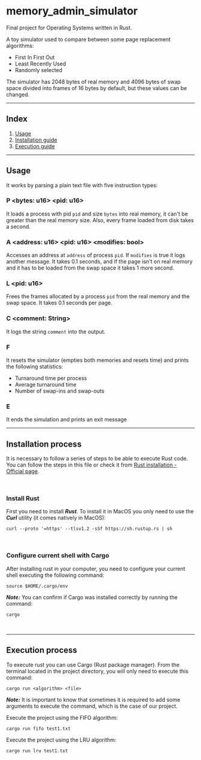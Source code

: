 # memory_admin_simulator

Final project for Operating Systems written in Rust.

A toy simulator used to compare between some page replacement algorithms:

- First In First Out
- Least Recently Used
- Randomly selected

The simulator has 2048 bytes of real memory and 4096 bytes of swap space divided into frames of 16 bytes by default, but these values can be changed.

***

## Index 
1. [Usage](#Usage)
2. [Installation guide](#Installation-process)
3. [Execution guide](#Execution-process)

***

## Usage

It works by parsing a plain text file with five instruction types:

### P \<bytes: u16> \<pid: u16>

It loads a process with pid `pid` and size `bytes` into real memory, it can't be greater than the real memory size. Also, every frame loaded from disk takes a second.

### A \<address: u16> \<pid: u16> \<modifies: bool>

Accesses an address at `address` of process `pid`. If `modifies` is true it logs another message. It takes 0.1 seconds, and if the page isn't on real memory and it has to be loaded from the swap space it takes 1 more second.

### L \<pid: u16>

Frees the frames allocated by a process `pid` from the real memory and the swap space. It takes 0.1 seconds per page.

### C \<comment: String>

It logs the string `comment` into the output.

### F

It resets the simulator (empties both memories and resets time) and prints the following statistics:

- Turnaround time per process
- Average turnaround time
- Number of swap-ins and swap-outs

### E

It ends the simulation and prints an exit message

***

## Installation process

It is necessary to follow a series of steps to be able to execute Rust code. You can follow the steps in this file or check it from [Rust installation - Official page](https://www.rust-lang.org/tools/install).

<br/>

### Install Rust
First you need to install ***Rust***. To install it in MacOS you only need to use the ***Curl*** utility (it comes natively in MacOS):

```
curl --proto '=https' --tlsv1.2 -sSf https://sh.rustup.rs | sh
```

<br/>

### Configure current shell with Cargo
After installing rust in your computer, you need to configure your current shell executing the following command:

```
source $HOME/.cargo/env
```
***Note:*** You can confirm if Cargo was installed correctly by running the command:
```
cargo
```

<br/>

***

## Execution process
To execute rust you can use Cargo (Rust package manager). From the terminal located in the project directory, you will only need to execute this command:

```
cargo run <algorithm> <file>
```
***Note:*** It is important to know that sometimes it is required to add some arguments to execute the command, which is the case of our project.

Execute the project using the FIFO algorithm:
```
cargo run fifo test1.txt
```
Execute the project using the LRU algorithm:
```
cargo run lru test1.txt
```
